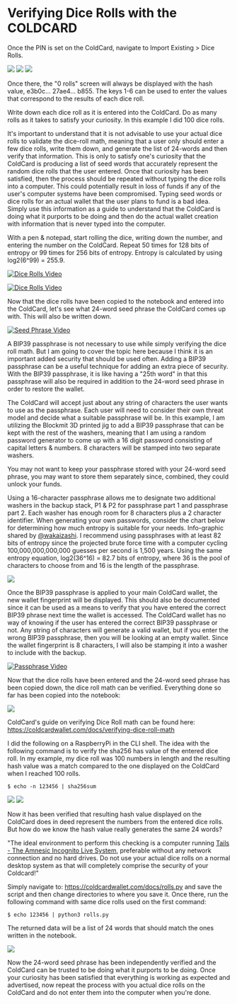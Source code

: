 # Verifying Dice Rolls with the COLDCARD
Once the PIN is set on the ColdCard,  navigate to Import Existing > Dice Rolls.

![](assets/IMG_4804.JPG)
![](assets/IMG_4805.JPG)
![](assets/IMG_4806.JPG)

Once there, the "0 rolls" screen will always be displayed with the hash value, e3b0c... 27ae4... b855. The keys 1-6 can be used to enter the values that correspond to the results of each dice roll.

Write down each dice roll as it is entered into the ColdCard. Do as many rolls as it takes to satisfy your curiosity. In this example I did 100 dice rolls. 

It's important to understand that it is not advisable to use your actual dice rolls to validate the dice-roll math, meaning that a user only should enter a few dice rolls, write them down, and generate the list of 24-words and then verify that information. This is only to satisfy one's curiosity that the ColdCard is producing a list of seed words that accurately represent the random dice rolls that the user entered. Once that curiosity has been satisfied, then the process should be repeated without typing the dice rolls into a computer. This could potentially result in loss of funds if any of the user's computer systems have been compromised. Typing seed words or dice rolls for an actual wallet that the user plans to fund is a bad idea. Simply use this information as a guide to understand that the ColdCard is doing what it purports to be doing and then do the actual wallet creation with information that is never typed into the computer. 

With a pen & notepad, start rolling the dice, writing down the number, and entering the number on the ColdCard. Repeat 50 times for 128 bits of entropy or 99 times for 256 bits of entropy. Entropy is calculated by using log2(6^99) = 255.9.

<a href="https://bitcointv.com/w/hXNgkc8UcD52kS47gyU14v" target="_blank" rel="noopener noreferrer"><img src="/assets/DiceRollsVideoThumbnail.png" class="img-responsive img-centered" alt="Dice Rolls Video"></a>

[![Dice Rolls Video](/assets/DiceRollsVideoThumbnail.png)](https://bitcointv.com/w/hXNgkc8UcD52kS47gyU14v "Dice Rolls Video")

Now that the dice rolls have been copied to the notebook and entered into the ColdCard, let's see what 24-word seed phrase the ColdCard comes up with. This will also be written down.

[![Seed Phrase Video](/assets/seed-words-video-thumbnail.png)](https://bitcointv.com/w/6v6ZS3FCc9ZwQhkAnA4Umf "Seed Phrase Video")

A BIP39 passphrase is not necessary to use while simply verifying the dice roll math. But I am going to cover the topic here because I think it is an important added security that should be used often. Adding a BIP39 passphrase can be a useful technique for adding an extra piece of security. With the BIP39 passphrase, it is like having a "25th word" in that this passphrase will also be required in addition to the 24-word seed phrase in order to restore the wallet. 

The ColdCard will accept just about any string of characters the user wants to use as the passphrase. Each user will need to consider their own threat model and decide what a suitable passphrase will be. In this example, I am utilizing the Blockmit 3D printed jig to add a BIP39 passphrase that can be kept with the rest of the washers, meaning that I am using a random password generator to come up with a 16 digit password consisting of capital letters & numbers. 8 characters will be stamped into two separate washers.

You may not want to keep your passphrase stored with your 24-word seed phrase, you may want to store them separately since, combined, they could unlock your funds.

Using a 16-character passphrase allows me to designate two additional washers in the backup stack, P1 & P2 for passphrase part 1 and passphrase part 2. Each washer has enough room for 8 characters plus a 2 character identifier. When generating your own passwords, consider the chart below for determining how much entropy is suitable for your needs. Info-graphic shared by [@wakaizashi](https://twitter.com/wakaizashi). I recommend using passphrases with at least 82 bits of entropy since the projected brute force time with a computer cycling 100,000,000,000,000 guesses per second is 1,500 years. Using the same entropy equation, log2(36^16) = 82.7 bits of entropy, where 36 is the pool of characters to choose from and 16 is the length of the passphrase.

![](assets/IMG_4763.JPG)

Once the BIP39 passphrase is applied to your main ColdCard wallet, the new wallet fingerprint will be displayed. This should also be documented since it can be used as a means to verify that you have entered the correct BIP39 phrase next time the wallet is accessed. The ColdCard wallet has no way of knowing if the user has entered the correct BIP39 passphrase or not. Any string of characters will generate a valid wallet, but if you enter the wrong BIP39 passphrase, then you will be looking at an empty wallet. Since the wallet fingerprint is 8 characters, I will also be stamping it into a washer to include with the backup.

[![Passphrase Video](/assets/passphrase-video-thumbnail.png)](https://bitcointv.com/w/aNGn76YhmDTMstWipYh9Fk "Passphrase Video")

Now that the dice rolls have been entered and the 24-word seed phrase has been copied down, the dice roll math can be verified. Everything done so far has been copied into the notebook:

![](assets/IMG_4817.JPG)

ColdCard's guide on verifying Dice Roll math can be found here: https://coldcardwallet.com/docs/verifying-dice-roll-math

I did the following on a RaspberryPi in the CLI shell. The idea with the following command is to verify the sha256 has value of the entered dice roll. In my example, my dice roll was 100 numbers in length and the resulting hash value was a match compared to the one displayed on the ColdCard when I reached 100 rolls. 

`$ echo -n 123456 | sha256sum`

![](assets/DiceRollHash.png)
![](assets/IMG_4812.JPG)

Now it has been verified that resulting hash value displayed on the ColdCard does in deed represent the numbers from the entered dice rolls. But how do we know the hash value really generates the same 24 words?

"The ideal environment to perform this checking is a computer running [Tails - The Amnesic Incognito Live System](https://tails.boum.org/), preferable without any network connection and no hard drives. Do not use your actual dice rolls on a normal desktop system as that will completely comprise the security of your Coldcard!"

Simply navigate to: https://coldcardwallet.com/docs/rolls.py and save the script and then change directories to where you save it. Once there, run the following command with same dice rolls used on the first command:

`$ echo 123456 | python3 rolls.py`

The returned data will be a list of 24 words that should match the ones written in the notebook.

![](assets/DiceRollSeed.png)

Now the 24-word seed phrase has been independently verified and the ColdCard can be trusted to be doing what it purports to be doing. Once your curiosity has been satisfied that everything is working as expected and advertised, now repeat the process with you actual dice rolls on the ColdCard and do not enter them into the computer when you're done.

